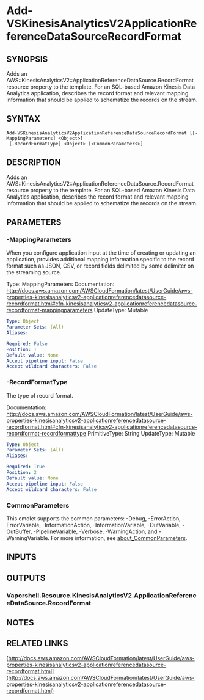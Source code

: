 # Add-VSKinesisAnalyticsV2ApplicationReferenceDataSourceRecordFormat

## SYNOPSIS
Adds an AWS::KinesisAnalyticsV2::ApplicationReferenceDataSource.RecordFormat resource property to the template.
For an SQL-based Amazon Kinesis Data Analytics application, describes the record format and relevant mapping information that should be applied to schematize the records on the stream.

## SYNTAX

```
Add-VSKinesisAnalyticsV2ApplicationReferenceDataSourceRecordFormat [[-MappingParameters] <Object>]
 [-RecordFormatType] <Object> [<CommonParameters>]
```

## DESCRIPTION
Adds an AWS::KinesisAnalyticsV2::ApplicationReferenceDataSource.RecordFormat resource property to the template.
For an SQL-based Amazon Kinesis Data Analytics application, describes the record format and relevant mapping information that should be applied to schematize the records on the stream.

## PARAMETERS

### -MappingParameters
When you configure application input at the time of creating or updating an application, provides additional mapping information specific to the record format such as JSON, CSV, or record fields delimited by some delimiter on the streaming source.

Type: MappingParameters
Documentation: http://docs.aws.amazon.com/AWSCloudFormation/latest/UserGuide/aws-properties-kinesisanalyticsv2-applicationreferencedatasource-recordformat.html#cfn-kinesisanalyticsv2-applicationreferencedatasource-recordformat-mappingparameters
UpdateType: Mutable

```yaml
Type: Object
Parameter Sets: (All)
Aliases:

Required: False
Position: 1
Default value: None
Accept pipeline input: False
Accept wildcard characters: False
```

### -RecordFormatType
The type of record format.

Documentation: http://docs.aws.amazon.com/AWSCloudFormation/latest/UserGuide/aws-properties-kinesisanalyticsv2-applicationreferencedatasource-recordformat.html#cfn-kinesisanalyticsv2-applicationreferencedatasource-recordformat-recordformattype
PrimitiveType: String
UpdateType: Mutable

```yaml
Type: Object
Parameter Sets: (All)
Aliases:

Required: True
Position: 2
Default value: None
Accept pipeline input: False
Accept wildcard characters: False
```

### CommonParameters
This cmdlet supports the common parameters: -Debug, -ErrorAction, -ErrorVariable, -InformationAction, -InformationVariable, -OutVariable, -OutBuffer, -PipelineVariable, -Verbose, -WarningAction, and -WarningVariable. For more information, see [about_CommonParameters](http://go.microsoft.com/fwlink/?LinkID=113216).

## INPUTS

## OUTPUTS

### Vaporshell.Resource.KinesisAnalyticsV2.ApplicationReferenceDataSource.RecordFormat
## NOTES

## RELATED LINKS

[http://docs.aws.amazon.com/AWSCloudFormation/latest/UserGuide/aws-properties-kinesisanalyticsv2-applicationreferencedatasource-recordformat.html](http://docs.aws.amazon.com/AWSCloudFormation/latest/UserGuide/aws-properties-kinesisanalyticsv2-applicationreferencedatasource-recordformat.html)

